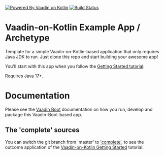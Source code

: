 [![Powered By Vaadin on Kotlin](http://vaadinonkotlin.eu/iconography/vok_badge.svg)](http://vaadinonkotlin.eu)
[![Build Status](https://github.com/mvysny/vok-helloworld-app/actions/workflows/gradle.yml/badge.svg)](https://github.com/mvysny/vok-helloworld-app/actions/workflows/gradle.yml)

# Vaadin-on-Kotlin Example App / Archetype

Template for a simple Vaadin-on-Kotlin-based application that only
requires Java JDK to run. Just clone this repo and start building your awesome app!

You'll start with this app when you follow the [Getting Started tutorial](https://www.vaadinonkotlin.eu/tutorial/).

Requires Java 17+.

# Documentation

Please see the [Vaadin Boot](https://github.com/mvysny/vaadin-boot#preparing-environment) documentation
on how you run, develop and package this Vaadin-Boot-based app.

## The 'complete' sources

You can switch the git branch from 'master' to ['complete'](../../tree/complete), to see the outcome application of the
[Vaadin-on-Kotlin Getting Started](http://www.vaadinonkotlin.eu/gettingstarted-v10.html) tutorial.
